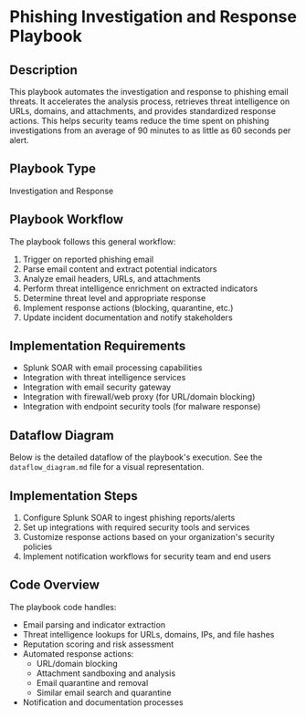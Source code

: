 # Phishing Investigation and Response Playbook

## Description

This playbook automates the investigation and response to phishing email threats. It accelerates the analysis process, retrieves threat intelligence on URLs, domains, and attachments, and provides standardized response actions. This helps security teams reduce the time spent on phishing investigations from an average of 90 minutes to as little as 60 seconds per alert.

## Playbook Type
Investigation and Response

## Playbook Workflow

The playbook follows this general workflow:

1. Trigger on reported phishing email
2. Parse email content and extract potential indicators
3. Analyze email headers, URLs, and attachments
4. Perform threat intelligence enrichment on extracted indicators
5. Determine threat level and appropriate response
6. Implement response actions (blocking, quarantine, etc.)
7. Update incident documentation and notify stakeholders

## Implementation Requirements

- Splunk SOAR with email processing capabilities
- Integration with threat intelligence services
- Integration with email security gateway
- Integration with firewall/web proxy (for URL/domain blocking)
- Integration with endpoint security tools (for malware response)

## Dataflow Diagram

Below is the detailed dataflow of the playbook's execution. See the `dataflow_diagram.md` file for a visual representation.

## Implementation Steps

1. Configure Splunk SOAR to ingest phishing reports/alerts
2. Set up integrations with required security tools and services
3. Customize response actions based on your organization's security policies
4. Implement notification workflows for security team and end users

## Code Overview

The playbook code handles:
- Email parsing and indicator extraction
- Threat intelligence lookups for URLs, domains, IPs, and file hashes
- Reputation scoring and risk assessment
- Automated response actions:
  - URL/domain blocking
  - Attachment sandboxing and analysis
  - Email quarantine and removal
  - Similar email search and quarantine
- Notification and documentation processes

